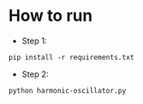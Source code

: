 # How to run

- Step 1:

```
pip install -r requirements.txt
```

- Step 2:

```
python harmonic-oscillator.py
```
